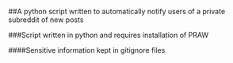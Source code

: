 ##A python script written to automatically notify users of a private subreddit of new posts

###Script written in python and requires installation of PRAW

####Sensitive information kept in gitignore files